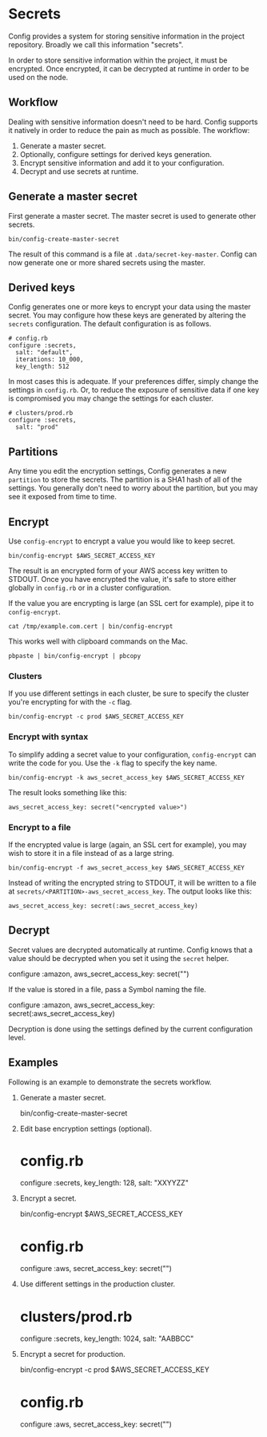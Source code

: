 # Secrets

Config provides a system for storing sensitive information in the
project repository. Broadly we call this information "secrets".

In order to store sensitive information within the project, it must be
encrypted. Once encrypted, it can be decrypted at runtime in order to be
used on the node.

## Workflow

Dealing with sensitive information doesn't need to be hard. Config
supports it natively in order to reduce the pain as much as possible.
The workflow:

  1. Generate a master secret.
  2. Optionally, configure settings for derived keys generation.
  3. Encrypt sensitive information and add it to your configuration.
  4. Decrypt and use secrets at runtime.

## Generate a master secret

First generate a master secret. The master secret is used to generate
other secrets.

    bin/config-create-master-secret

The result of this command is a file at `.data/secret-key-master`.
Config can now generate one or more shared secrets using the master.

## Derived keys

Config generates one or more keys to encrypt your data using the master
secret. You may configure how these keys are generated by altering the
`secrets` configuration. The default configuration is as follows.

    # config.rb
    configure :secrets,
      salt: "default",
      iterations: 10_000,
      key_length: 512

In most cases this is adequate. If your preferences differ, simply
change the settings in `config.rb`. Or, to reduce the exposure of
sensitive data if one key is compromised you may change the settings
for each cluster.

    # clusters/prod.rb
    configure :secrets,
      salt: "prod"

## Partitions

Any time you edit the encryption settings, Config generates a new
`partition` to store the secrets. The partition is a SHA1 hash of all of
the settings. You generally don't need to worry about the partition, but
you may see it exposed from time to time.

## Encrypt

Use `config-encrypt` to encrypt a value you would like to keep secret.

    bin/config-encrypt $AWS_SECRET_ACCESS_KEY

The result is an encrypted form of your AWS access key written to
STDOUT. Once you have encrypted the value, it's safe to store either
globally in `config.rb` or in a cluster configuration.

If the value you are encrypting is large (an SSL cert for example), pipe
it to `config-encrypt`.

    cat /tmp/example.com.cert | bin/config-encrypt

This works well with clipboard commands on the Mac.

    pbpaste | bin/config-encrypt | pbcopy

### Clusters

If you use different settings in each cluster, be sure to specify the
cluster you're encrypting for with the `-c` flag.

    bin/config-encrypt -c prod $AWS_SECRET_ACCESS_KEY

### Encrypt with syntax

To simplify adding a secret value to your configuration,
`config-encrypt` can write the code for you. Use the `-k` flag to
specify the key name.

    bin/config-encrypt -k aws_secret_access_key $AWS_SECRET_ACCESS_KEY

The result looks something like this:

    aws_secret_access_key: secret("<encrypted value>")

### Encrypt to a file

If the encrypted value is large (again, an SSL cert for example), you
may wish to store it in a file instead of as a large string.

    bin/config-encrypt -f aws_secret_access_key $AWS_SECRET_ACCESS_KEY

Instead of writing the encrypted string to STDOUT, it will be written to
a file at `secrets/<PARTITION>-aws_secret_access_key`. The output looks like
this:

    aws_secret_access_key: secret(:aws_secret_access_key)

## Decrypt

Secret values are decrypted automatically at runtime. Config knows that
a value should be decrypted when you set it using the `secret` helper.

  configure :amazon,
    aws_secret_access_key: secret("<encrypted aws key>")

If the value is stored in a file, pass a Symbol naming the file.

  configure :amazon,
    aws_secret_access_key: secret(:aws_secret_access_key)

Decryption is done using the settings defined by the current
configuration level.

## Examples

Following is an example to demonstrate the secrets workflow.

  1. Generate a master secret.

        bin/config-create-master-secret

  2. Edit base encryption settings (optional).

        # config.rb
        configure :secrets,
          key_length: 128,
          salt: "XXYYZZ"

  3. Encrypt a secret.

        bin/config-encrypt $AWS_SECRET_ACCESS_KEY

        # config.rb
        configure :aws,
          secret_access_key: secret("<encrypted string>")

  4. Use different settings in the production cluster.

        # clusters/prod.rb
        configure :secrets,
          key_length: 1024,
          salt: "AABBCC"

  5. Encrypt a secret for production.

        bin/config-encrypt -c prod $AWS_SECRET_ACCESS_KEY

        # config.rb
        configure :aws,
          secret_access_key: secret("<encrypted string>")


